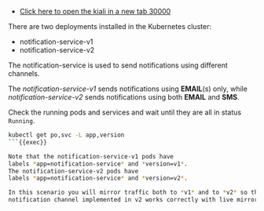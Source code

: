
- [Click here to open the kiali in a new tab 30000]({{TRAFFIC_HOST1_30000}})

There are two deployments installed in the Kubernetes cluster:
- notification-service-v1
- notification-service-v2

The notification-service is used to send notifications using
different channels.

The *notification-service-v1* sends notifications using **EMAIL**(s) only,
while *notification-service-v2* sends notifications using both **EMAIL** and **SMS**.

Check the running pods and services and wait until they are all in status `Running`.

```bash
kubectl get po,svc -L app,version
```{{exec}}

Note that the notification-service-v1 pods have
labels *app=notification-service* and *version=v1*.
The notification-service-v2 pods have
labels *app=notification-service* and *version=v2*.

In this scenario you will mirror traffic both to *v1* and to *v2* so that we can test if the **SMS**
notification channel implemented in v2 works correctly with live mirrored traffic.
